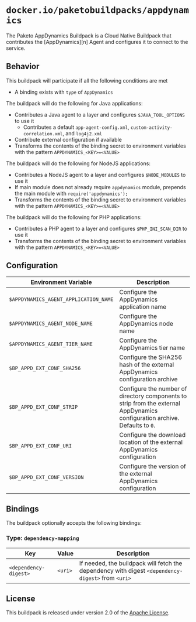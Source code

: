 # `docker.io/paketobuildpacks/appdynamics`
The Paketo AppDynamics Buildpack is a Cloud Native Buildpack that contributes the [AppDynamics][n] Agent and configures it to
connect to the service.

[a]: https://www.appdynamics.com

## Behavior
This buildpack will participate if all the following conditions are met

* A binding exists with `type` of `AppDynamics`

The buildpack will do the following for Java applications:

* Contributes a Java agent to a layer and configures `$JAVA_TOOL_OPTIONS` to use it
  * Contributes a default `app-agent-config.xml`, `custom-activity-correlation.xml`, and `log4j2.xml`
* Contribute external configuration if available
* Transforms the contents of the binding secret to environment variables with the pattern `APPDYNAMICS_<KEY>=<VALUE>`

The buildpack will do the following for NodeJS applications:

* Contributes a NodeJS agent to a layer and configures `$NODE_MODULES` to use it
* If main module does not already require `appdynamics` module, prepends the main module with `require('appdynamics');`
* Transforms the contents of the binding secret to environment variables with the pattern `APPDYNAMICS_<KEY>=<VALUE>`

The buildpack will do the following for PHP applications:

* Contributes a PHP agent to a layer and configures `$PHP_INI_SCAN_DIR` to use it
* Transforms the contents of the binding secret to environment variables with the pattern `APPDYNAMICS_<KEY>=<VALUE>`

## Configuration
| Environment Variable | Description
| -------------------- | -----------
| `$APPDYNAMICS_AGENT_APPLICATION_NAME` | Configure the AppDynamics application name
| `$APPDYNAMICS_AGENT_NODE_NAME` | Configure the AppDynamics node name
| `$APPDYNAMICS_AGENT_TIER_NAME` | Configure the AppDynamics tier name
| `$BP_APPD_EXT_CONF_SHA256` | Configure the SHA256 hash of the external AppDynamics configuration archive
| `$BP_APPD_EXT_CONF_STRIP` | Configure the number of directory components to strip from the external AppDynamics configuration archive. Defaults to `0`.
| `$BP_APPD_EXT_CONF_URI` | Configure the download location of the external AppDynamics configuration
| `$BP_APPD_EXT_CONF_VERSION` | Configure the version of the external AppDynamics configuration

## Bindings
The buildpack optionally accepts the following bindings:

### Type: `dependency-mapping`
|Key                   | Value   | Description
|----------------------|---------|------------
|`<dependency-digest>` | `<uri>` | If needed, the buildpack will fetch the dependency with digest `<dependency-digest>` from `<uri>`

## License

This buildpack is released under version 2.0 of the [Apache License][a].

[a]: http://www.apache.org/licenses/LICENSE-2.0
